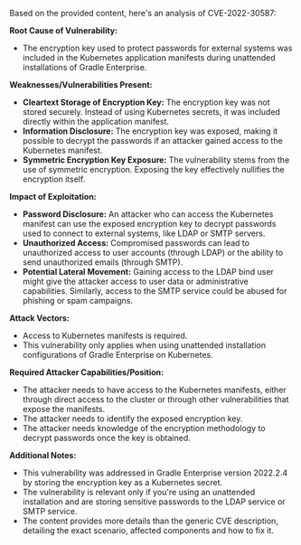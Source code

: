 Based on the provided content, here's an analysis of CVE-2022-30587:

**Root Cause of Vulnerability:**
- The encryption key used to protect passwords for external systems was included in the Kubernetes application manifests during unattended installations of Gradle Enterprise.

**Weaknesses/Vulnerabilities Present:**
- **Cleartext Storage of Encryption Key:** The encryption key was not stored securely. Instead of using Kubernetes secrets, it was included directly within the application manifest.
- **Information Disclosure:** The encryption key was exposed, making it possible to decrypt the passwords if an attacker gained access to the Kubernetes manifest.
- **Symmetric Encryption Key Exposure:** The vulnerability stems from the use of symmetric encryption. Exposing the key effectively nullifies the encryption itself.

**Impact of Exploitation:**
- **Password Disclosure:** An attacker who can access the Kubernetes manifest can use the exposed encryption key to decrypt passwords used to connect to external systems, like LDAP or SMTP servers.
- **Unauthorized Access:** Compromised passwords can lead to unauthorized access to user accounts (through LDAP) or the ability to send unauthorized emails (through SMTP).
- **Potential Lateral Movement:** Gaining access to the LDAP bind user might give the attacker access to user data or administrative capabilities. Similarly, access to the SMTP service could be abused for phishing or spam campaigns.

**Attack Vectors:**
- Access to Kubernetes manifests is required.
- This vulnerability only applies when using unattended installation configurations of Gradle Enterprise on Kubernetes.

**Required Attacker Capabilities/Position:**
- The attacker needs to have access to the Kubernetes manifests, either through direct access to the cluster or through other vulnerabilities that expose the manifests.
- The attacker needs to identify the exposed encryption key.
- The attacker needs knowledge of the encryption methodology to decrypt passwords once the key is obtained.

**Additional Notes:**
- This vulnerability was addressed in Gradle Enterprise version 2022.2.4 by storing the encryption key as a Kubernetes secret.
- The vulnerability is relevant only if you're using an unattended installation and are storing sensitive passwords to the LDAP service or SMTP service.
- The content provides more details than the generic CVE description, detailing the exact scenario, affected components and how to fix it.